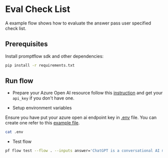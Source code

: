 # Eval Check List
A example flow shows how to evaluate the answer pass user specified check list.

## Prerequisites

Install promptflow sdk and other dependencies:
```bash
pip install -r requirements.txt
```

## Run flow

- Prepare your Azure Open AI resource follow this [instruction](https://learn.microsoft.com/en-us/azure/cognitive-services/openai/how-to/create-resource?pivots=web-portal) and get your `api_key` if you don't have one.

- Setup environment variables

Ensure you have put your azure open ai endpoint key in [.env](.env) file. You can create one refer to this [example file](.env.example).

```bash
cat .env
```

- Test flow
```bash
pf flow test --flow . --inputs answer='ChatGPT is a conversational AI model developed by OpenAI. It is based on the GPT-3 architecture and is designed to generate human-like responses to text inputs. ChatGPT is capable of understanding and responding to a wide range of topics and can be used for tasks such as answering questions, generating creative content, and providing assistance with various tasks. The model has been trained on a diverse range of internet text and is constantly being updated to improve its performance and capabilities. ChatGPT is available through the OpenAI API and can be accessed by developers and researchers to build applications and tools that leverage its capabilities.' statements='{\"correctness\":\"It contains a detailed explanation of ChatGPT.\"}'

```